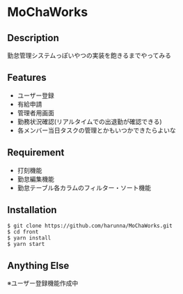 # MoChaWorks

## Description
勤怠管理システムっぽいやつの実装を飽きるまでやってみる

## Features

- ユーザー登録
- 有給申請
- 管理者用画面
- 勤務状況確認(リアルタイムでの出退勤が確認できる)
- 各メンバー当日タスクの管理とかもいつかできたらよいな

## Requirement

- 打刻機能
- 勤怠編集機能
- 勤怠テーブル各カラムのフィルター・ソート機能

## Installation

```
$ git clone https://github.com/harunna/MoChaWorks.git
$ cd front
$ yarn install
$ yarn start
```

## Anything Else
※ユーザー登録機能作成中
